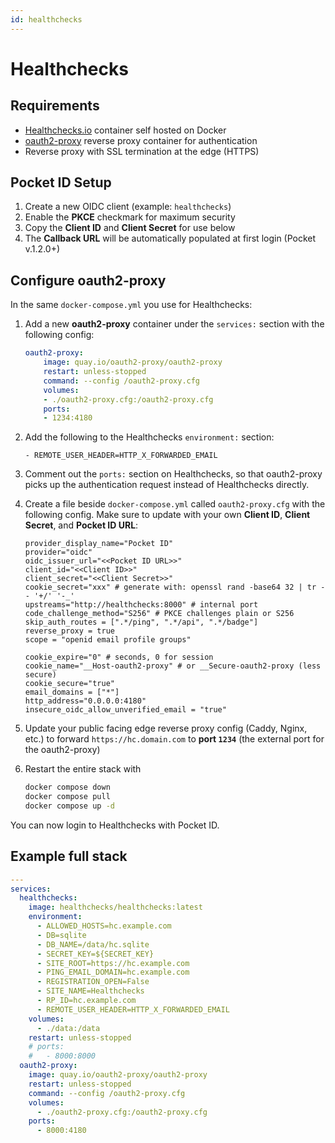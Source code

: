 ```yaml
---
id: healthchecks
---
```

# Healthchecks

## Requirements

- [Healthchecks.io](https://healthchecks.io/docs/self_hosted_docker/) container self hosted on Docker
- [oauth2-proxy](https://github.com/oauth2-proxy/oauth2-proxy) reverse proxy container for authentication
- Reverse proxy with SSL termination at the edge (HTTPS)

## Pocket ID Setup
1. Create a new OIDC client (example: `healthchecks`)
2. Enable the **PKCE** checkmark for maximum security
3. Copy the **Client ID** and **Client Secret** for use below
4. The **Callback URL** will be automatically populated at first login (Pocket v.1.2.0+)

## Configure oauth2-proxy

In the same `docker-compose.yml` you use for Healthchecks:

1. Add a new **oauth2-proxy** container under the `services:` section with the following config:
    ```yml
    oauth2-proxy: 
        image: quay.io/oauth2-proxy/oauth2-proxy
        restart: unless-stopped
        command: --config /oauth2-proxy.cfg
        volumes:
        - ./oauth2-proxy.cfg:/oauth2-proxy.cfg
        ports:
        - 1234:4180
    ```

2. Add the following to the Healthchecks `environment:` section:

    ```
    - REMOTE_USER_HEADER=HTTP_X_FORWARDED_EMAIL
    ```

3. Comment out the `ports:` section on Healthchecks, so that oauth2-proxy picks up the authentication request instead of Healthchecks directly.

4. Create a file beside `docker-compose.yml` called `oauth2-proxy.cfg` with the following config. Make sure to update with your own **Client ID**, **Client Secret**, and **Pocket ID URL**:

    ```
    provider_display_name="Pocket ID"
    provider="oidc"
    oidc_issuer_url="<<Pocket ID URL>>"
    client_id="<<Client ID>>"
    client_secret="<<Client Secret>>"
    cookie_secret="xxx" # generate with: openssl rand -base64 32 | tr -- '+/' '-_'
    upstreams="http://healthchecks:8000" # internal port
    code_challenge_method="S256" # PKCE challenges plain or S256
    skip_auth_routes = [".*/ping", ".*/api", ".*/badge"]
    reverse_proxy = true
    scope = "openid email profile groups"

    cookie_expire="0" # seconds, 0 for session
    cookie_name="__Host-oauth2-proxy" # or __Secure-oauth2-proxy (less secure)
    cookie_secure="true"
    email_domains = ["*"]
    http_address="0.0.0.0:4180"
    insecure_oidc_allow_unverified_email = "true"
    ```

5. Update your public facing edge reverse proxy config (Caddy, Nginx, etc.) to forward `https://hc.domain.com` to **port `1234`** (the external port for the oauth2-proxy)

6. Restart the entire stack with 
    ```sh
    docker compose down 
    docker compose pull 
    docker compose up -d 
    ```

You can now login to Healthchecks with Pocket ID.

## Example full stack 

```yml
---
services:
  healthchecks:
    image: healthchecks/healthchecks:latest
    environment:
      - ALLOWED_HOSTS=hc.example.com
      - DB=sqlite
      - DB_NAME=/data/hc.sqlite
      - SECRET_KEY=${SECRET_KEY}
      - SITE_ROOT=https://hc.example.com
      - PING_EMAIL_DOMAIN=hc.example.com
      - REGISTRATION_OPEN=False
      - SITE_NAME=Healthchecks
      - RP_ID=hc.example.com
      - REMOTE_USER_HEADER=HTTP_X_FORWARDED_EMAIL
    volumes:
      - ./data:/data
    restart: unless-stopped
    # ports:
    #   - 8000:8000
  oauth2-proxy:
    image: quay.io/oauth2-proxy/oauth2-proxy
    restart: unless-stopped
    command: --config /oauth2-proxy.cfg
    volumes:
      - ./oauth2-proxy.cfg:/oauth2-proxy.cfg
    ports:
      - 8000:4180
```